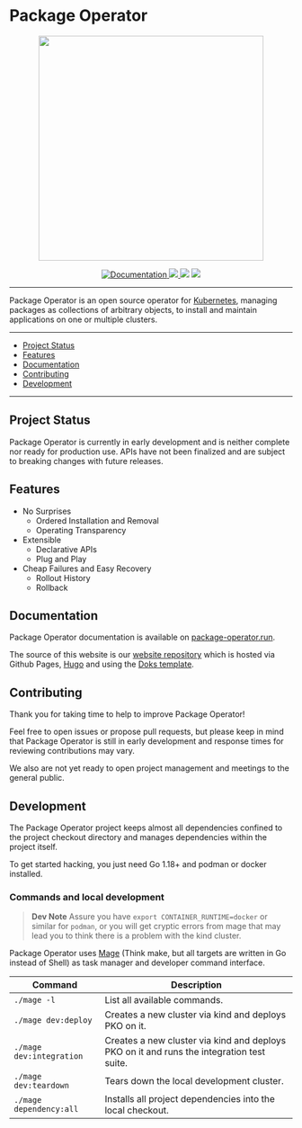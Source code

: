 # Package Operator

<p align="center">
	<img src="docs/logos/package-operator-github.png" width=400px>
</p>

<p align="center">
	<a href="https://package-operator.run">
		<img src="https://img.shields.io/badge/docs-package--operator.run-blue?style=flat-square" alt="Documentation"/>
	</a>
	<a href="https://pkg.go.dev/package-operator.run/apis">
		<img src="https://pkg.go.dev/badge/package-operator.run/apis" />
	</a>
	<img src="https://img.shields.io/github/license/package-operator/package-operator?style=flat-square"/>
	<img src="https://img.shields.io/github/go-mod/go-version/package-operator/package-operator?style=flat-square"/>
</p>

---

Package Operator is an open source operator for [Kubernetes](https://kubernetes.io/), managing packages as collections of arbitrary objects, to install and maintain applications on one or multiple clusters.

---

- [Project Status](#project-status)
- [Features](#features)
- [Documentation](#documentation)
- [Contributing](#contributing)
- [Development](#development)

---

## Project Status

Package Operator is currently in early development and is neither complete nor ready for production use.
APIs have not been finalized and are subject to breaking changes with future releases.

## Features

- No Surprises
	- Ordered Installation and Removal
	- Operating Transparency
- Extensible
	- Declarative APIs
	- Plug and Play
- Cheap Failures and Easy Recovery
	- Rollout History
	- Rollback

## Documentation

Package Operator documentation is available on [package-operator.run](https://package-operator.run).

The source of this website is our [website repository](https://github.com/package-operator/package-operator.github.io) which is hosted via Github Pages, [Hugo](https://gohugo.io/) and using the [Doks template](https://getdoks.org/).

## Contributing

Thank you for taking time to help to improve Package Operator!

Feel free to open issues or propose pull requests, but please keep in mind that Package Operator is still in early development and response times for reviewing contributions may vary.

We also are not yet ready to open project management and meetings to the general public.

## Development

The Package Operator project keeps almost all dependencies confined to the project checkout directory and manages dependencies within the project itself.

To get started hacking, you just need Go 1.18+ and podman or docker installed.

### Commands and local development

> **Dev Note**
> Assure you have `export CONTAINER_RUNTIME=docker` or similar for `podman`, or you will get cryptic errors from mage that may lead you to think there is a problem with the kind cluster.

Package Operator uses [Mage](https://magefile.org/) (Think make, but all targets are written in Go instead of Shell) as task manager and developer command interface.

| Command | Description |
| ------- | ----------- |
| `./mage -l` | List all available commands. |
| `./mage dev:deploy` | Creates a new cluster via kind and deploys PKO on it. |
| `./mage dev:integration` | Creates a new cluster via kind and deploys PKO on it and runs the integration test suite. |
| `./mage dev:teardown` | Tears down the local development cluster. |
| `./mage dependency:all` | Installs all project dependencies into the local checkout. |
